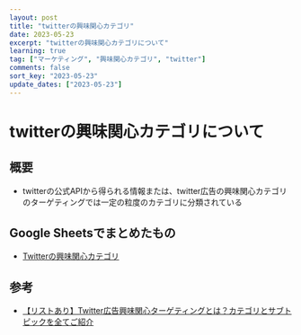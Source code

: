 ```yaml
---
layout: post
title: "twitterの興味関心カテゴリ"
date: 2023-05-23
excerpt: "twitterの興味関心カテゴリについて"
learning: true
tag: ["マーケティング", "興味関心カテゴリ", "twitter"]
comments: false
sort_key: "2023-05-23"
update_dates: ["2023-05-23"]
---
```


# twitterの興味関心カテゴリについて

## 概要
 - twitterの公式APIから得られる情報または、twitter広告の興味関心カテゴリのターゲティングでは一定の粒度のカテゴリに分類されている

## Google Sheetsでまとめたもの
 - [Twitterの興味関心カテゴリ](https://docs.google.com/spreadsheets/d/1JLj08ya4lB6g-XBQiznGmA1MdldqJeVy6ff4waj3UIM/edit#gid=0)

## 参考
 - [【リストあり】Twitter広告興味関心ターゲティングとは？カテゴリとサブトピックを全てご紹介](https://www.cubic-corp.co.jp/blog/twitter-ads-interest-targeting)
